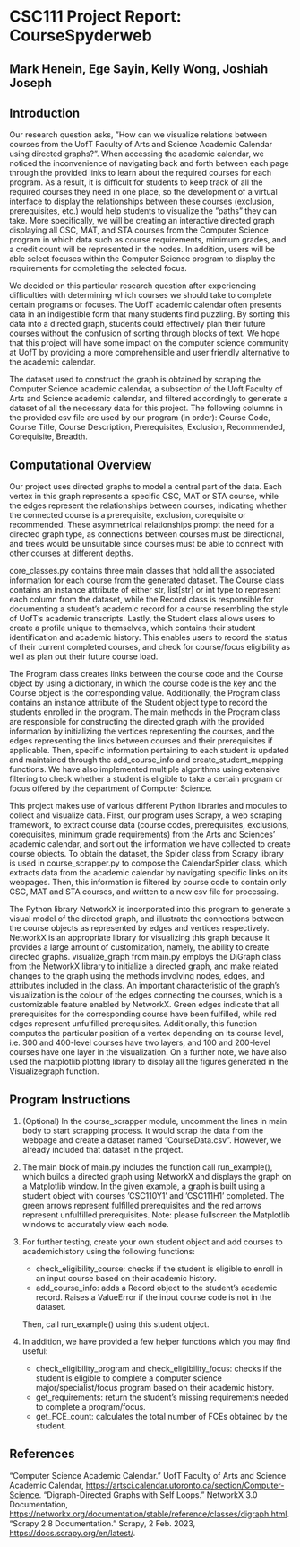 # CSC111 Project Report: CourseSpyderweb

## Mark Henein, Ege Sayin, Kelly Wong, Joshiah Joseph

## Introduction

Our research question asks, ”How can we visualize relations between courses from the UofT Faculty of
Arts and Science Academic Calendar using directed graphs?”. When accessing the academic calendar, we
noticed the inconvenience of navigating back and forth between each page through the provided links to learn about
the required courses for each program. As a result, it is difficult for students to keep track of all the required
courses they need in one place, so the development of a virtual interface to display the relationships between these
courses (exclusion, prerequisites, etc.) would help students to visualize the ”paths” they can take. More specifically,
we will be creating an interactive directed graph displaying all CSC, MAT, and STA courses from the Computer Science
program in which data such as course requirements, minimum grades, and a credit count will be represented in the
nodes. In addition, users will be able select focuses within the Computer Science program to display the requirements
for completing the selected focus.

We decided on this particular research question after experiencing difficulties with determining which courses we
should take to complete certain programs or focuses. The UofT academic calendar often presents data in an indigestible 
form that many students find puzzling. By sorting this data into a directed graph, students could effectively
plan their future courses without the confusion of sorting through blocks of text. We hope that this project will have
some impact on the computer science community at UofT by providing a more comprehensible and user friendly
alternative to the academic calendar.

The dataset used to construct the graph is obtained by scraping the Computer Science academic calendar, a subsection 
of the Uoft Faculty of Arts and Science academic calendar, and filtered accordingly to generate a dataset of all
the necessary data for this project. The following columns in the provided csv file are used by our program (in order):
Course Code, Course Title, Course Description, Prerequisites, Exclusion, Recommended, Corequisite, Breadth.

## Computational Overview

Our project uses directed graphs to model a central part of the data. Each vertex in this graph represents a specific
CSC, MAT or STA course, while the edges represent the relationships between courses, indicating whether the connected 
course is a prerequisite, exclusion, corequisite or recommended. These asymmetrical relationships prompt the
need for a directed graph type, as connections between courses must be directional, and trees would be unsuitable
since courses must be able to connect with other courses at different depths.

core_classes.py contains three main classes that hold all the associated information for each course from the generated 
dataset. The Course class contains an instance attribute of either str, list[str] or int type to represent each
column from the dataset, while the Record class is responsible for documenting a student’s academic record for a
course resembling the style of UofT’s academic transcripts. Lastly, the Student class allows users to create a profile
unique to themselves, which contains their student identification and academic history. This enables users to record
the status of their current completed courses, and check for course/focus eligibility as well as plan out their future
course load.

The Program class creates links between the course code and the Course object by using a dictionary, in which
the course code is the key and the Course object is the corresponding value. Additionally, the Program class contains 
an instance attribute of the Student object type to record the students enrolled in the program. The main
methods in the Program class are responsible for constructing the directed graph with the provided information
by initializing the vertices representing the courses, and the edges representing the links between courses and their
prerequisites if applicable. Then, specific information pertaining to each student is updated and maintained through
the add_course_info and create_student_mapping functions. We have also implemented multiple algorithms using
extensive filtering to check whether a student is eligible to take a certain program or focus offered by the department
of Computer Science.

This project makes use of various different Python libraries and modules to collect and visualize data. First, our
program uses Scrapy, a web scraping framework, to extract course data (course codes, prerequisites, exclusions,
corequisites, minimum grade requirements) from the Arts and Sciences’ academic calendar, and sort out the information 
we have collected to create course objects. To obtain the dataset, the Spider class from Scrapy library is used in 
course_scrapper.py to compose the CalendarSpider class, which extracts data from the academic calendar by navigating 
specific links on its webpages. Then, this information is filtered by course code to contain only CSC, MAT and STA 
courses, and written to a new csv file for processing.

The Python library NetworkX is incorporated into this program to generate a visual model of the directed graph, and
illustrate the connections between the course objects as represented by edges and vertices respectively. NetworkX
is an appropriate library for visualizing this graph because it provides a large amount of customization, namely,
the ability to create directed graphs. visualize_graph from main.py employs the DiGraph class from the
NetworkX library to initialize a directed graph, and make related changes to the graph using the methods involving 
nodes, edges, and attributes included in the class. An important characteristic of the graph’s visualization is
the colour of the edges connecting the courses, which is a customizable feature enabled by NetworkX. Green edges
indicate that all prerequisites for the corresponding course have been fulfilled, while red edges represent unfulfilled
prerequisites. Additionally, this function computes the particular position of a vertex depending on its course level,
i.e. 300 and 400-level courses have two layers, and 100 and 200-level courses have one layer in the visualization.
On a further note, we have also used the matplotlib plotting library to display all the figures generated in the
Visualizegraph function.

## Program Instructions

1. (Optional) In the course_scrapper module, uncomment the lines in main body to start scrapping process. It
    would scrap the data from the webpage and create a dataset named ”CourseData.csv”. However, we already
    included that dataset in the project.
2. The main block of main.py includes the function call run_example(), which builds a directed graph using
    NetworkX and displays the graph on a Matplotlib window. In the given example, a graph is built using a
    student object with courses ’CSC110Y1’ and ’CSC111H1’ completed. The green arrows represent fulfilled
    prerequisites and the red arrows represent unfulfilled prerequisites.
    Note: please fullscreen the Matplotlib windows to accurately view each node.
3. For further testing, create your own student object and add courses to academichistory using the following functions:
    - check_eligibility_course: checks if the student is eligible to enroll in an input course based on their academic
   history.
    - add_course_info: adds a Record object to the student’s academic record. Raises a ValueError if the input course code
   is not in the dataset.

    Then, call run_example() using this student object.

4. In addition, we have provided a few helper functions which you may find useful:
    - check_eligibility_program and check_eligibility_focus: checks if the student is eligible to complete a
       computer science major/specialist/focus program based on their academic history.
    - get_requirements: return the student’s missing requirements needed to complete a program/focus.
    - get_FCE_count: calculates the total number of FCEs obtained by the student.


## References

“Computer Science Academic Calendar.” UofT Faculty of Arts and Science Academic Calendar,
https://artsci.calendar.utoronto.ca/section/Computer-Science.
“Digraph-Directed Graphs with Self Loops.” NetworkX 3.0 Documentation,
https://networkx.org/documentation/stable/reference/classes/digraph.html.
“Scrapy 2.8 Documentation.” Scrapy, 2 Feb. 2023, https://docs.scrapy.org/en/latest/.
